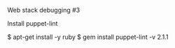 Web stack debugging #3

Install puppet-lint

$ apt-get install -y ruby $ gem install puppet-lint -v 2.1.1
